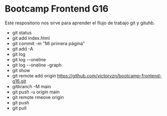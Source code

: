 # Bootcamp Frontend G16

Este respositorio nos sirve para aprender el flujo de trabajo git y gituhb.

* git status
* git add index.html
* git commit -m "Mi primera página"
* git add -A
* git log
* git log --oneline
* git log --oneline -graph
* git show
* git remote add origin https://github.com/victorvzn/bootcamp-frontend-g16.git
* gitbranch -M main
* git push -u origin main
* git remote rmeove origin
* git push
* git pull